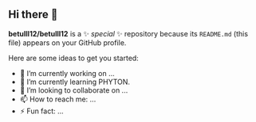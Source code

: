 ## Hi there 👋


**betulll12/betulll12** is a ✨ _special_ ✨ repository because its `README.md` (this file) appears on your GitHub profile.

Here are some ideas to get you started:

- 🔭 I’m currently working on ...
- 🌱 I’m currently learning PHYTON.
- 👯 I’m looking to collaborate on ...
- 📫 How to reach me: ...
- ⚡ Fun fact: ...

